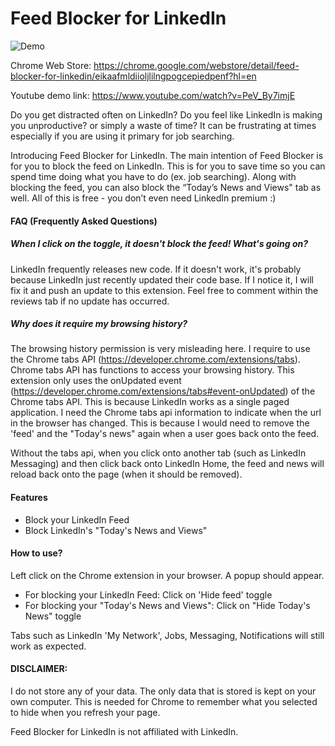 # Feed Blocker for LinkedIn

![Demo](https://lh3.googleusercontent.com/5Q1whlv-yRkXiIKcKvpHHaAa1AiKb3GUfYK-tB9uyhnDisg-lfJX9vjePvDaONaAmVgfNoIKJ8Y=w640-h400-e365)

Chrome Web Store: https://chrome.google.com/webstore/detail/feed-blocker-for-linkedin/eikaafmldiioljlilngpogcepiedpenf?hl=en

Youtube demo link: https://www.youtube.com/watch?v=PeV_By7imjE

Do you get distracted often on LinkedIn? Do you feel like LinkedIn is making you unproductive? or simply a waste of time? It can be frustrating at times especially if you are using it primary for job searching. 

Introducing Feed Blocker for LinkedIn. The main intention of Feed Blocker is for you to block the feed on LinkedIn. This is for you to save time so you can spend time doing what you have to do (ex. job searching). Along with blocking the feed, you can also block the “Today’s News and Views" tab as well. All of this is free - you don’t even need LinkedIn premium :)

####  FAQ (Frequently Asked Questions) 

##### When I click on the toggle, it doesn't block the feed! What's going on?

LinkedIn frequently releases new code. If it doesn't work, it's probably because LinkedIn just recently updated their code base. If I notice it, I will fix it and push an update to this extension. Feel free to comment within the reviews tab if no update has occurred.

##### Why does it require my browsing history? 

The browsing history permission is very misleading here. I require to use the Chrome tabs API (https://developer.chrome.com/extensions/tabs). Chrome tabs API has functions to access your browsing history. This extension only uses the onUpdated event (https://developer.chrome.com/extensions/tabs#event-onUpdated) of the Chrome tabs API. This is because LinkedIn works as a single paged application. I need the Chrome tabs api information to indicate when the url in the browser has changed. This is because I would need to remove the 'feed' and the "Today's news" again when a user goes back onto the feed. 

Without the tabs api, when you click onto another tab (such as LinkedIn Messaging) and then click back onto LinkedIn Home, the feed and news will reload back onto the page (when it should be removed).


#### Features

- Block your LinkedIn Feed
- Block LinkedIn's "Today's News and Views"

#### How to use?

Left click on the Chrome extension in your browser. A popup should appear.

- For blocking your LinkedIn Feed: Click on 'Hide feed' toggle
- For blocking your "Today's News and Views": Click on "Hide Today's News" toggle

Tabs such as LinkedIn 'My Network', Jobs, Messaging, Notifications will still work as expected. 

#### DISCLAIMER:

I do not store any of your data. The only data that is stored is kept on your own computer. This is needed for Chrome to remember what you selected to hide when you refresh your page.

Feed Blocker for LinkedIn is not affiliated with LinkedIn.

